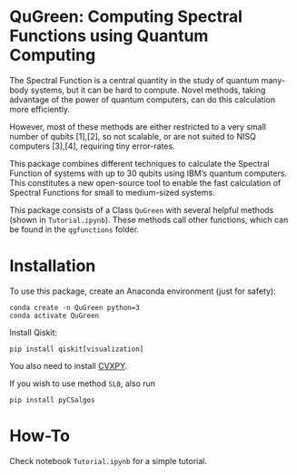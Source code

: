 # QuGreen: Computing Spectral Functions using Quantum Computing

The Spectral Function is a central quantity in the study of quantum many-body systems, but it can be hard to compute. Novel methods, taking advantage of the power of quantum computers, can do this calculation more efficiently. 

However, most of these methods are either restricted to a very small number of qubits [1],[2], so not scalable, or are not suited to NISQ computers [3],[4], requiring tiny error-rates.

This package combines different techniques to calculate the Spectral Function of systems with up to 30 qubits using IBM’s quantum computers. This constitutes a new open-source tool to enable the fast calculation of Spectral Functions for small to medium-sized systems.

This package consists of a Class `QuGreen` with several helpful methods (shown in `Tutorial.ipynb`). These methods call other functions, which can be found in the `qgfunctions` folder.


# Installation

To use this package, create an Anaconda environment (just for safety):

```
conda create -n QuGreen python=3
conda activate QuGreen
```

Install Qiskit:
```
pip install qiskit[visualization]
```
You also need to install [CVXPY](https://www.cvxpy.org/install/).

If you wish to use method `SL0`, also run
```
pip install pyCSalgos
```

# How-To

Check notebook `Tutorial.ipynb` for a simple tutorial.